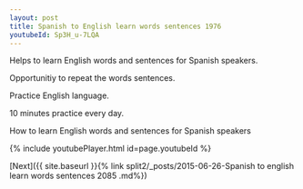 ```yaml
---
layout: post
title: Spanish to English learn words sentences 1976 
youtubeId: Sp3H_u-7LQA
---
```

 
 
Helps to learn English words and sentences for Spanish speakers.

Opportunitiy to repeat the words sentences. 

Practice English language. 
 
10 minutes practice every day. 
 
How to learn English words and sentences for Spanish speakers 
 
{% include youtubePlayer.html id=page.youtubeId %}
 
 
[Next]({{ site.baseurl }}{% link  split2/_posts/2015-06-26-Spanish to english learn words sentences 2085 .md%})
 
